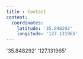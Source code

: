 ```yaml
---
title : Contact
content:
  coordinates:
    latitude: '35.848292'
    longitude: '127.131965'
---
```

'35.848292'
'127.131965'